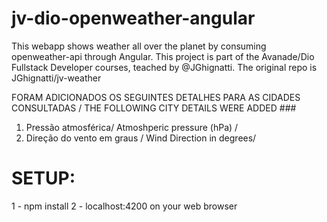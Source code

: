 # jv-dio-openweather-angular
This webapp shows weather all over the planet by consuming openweather-api through Angular. This project is part of the Avanade/Dio Fullstack Developer courses, teached by @JGhignatti. The original repo is JGhignatti/jv-weather

FORAM ADICIONADOS OS SEGUINTES DETALHES PARA AS CIDADES CONSULTADAS / THE FOLLOWING CITY DETAILS WERE ADDED ###

1. Pressão atmosférica/ Atmoshperic pressure (hPa)      /
2. Direção do vento em graus / Wind Direction in degrees/



# SETUP:
1 - npm install
2 - localhost:4200 on your web browser
